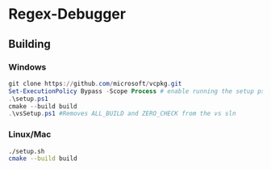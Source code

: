 # Regex-Debugger
## Building
### Windows

```powershell
git clone https://github.com/microsoft/vcpkg.git
Set-ExecutionPolicy Bypass -Scope Process # enable running the setup ps1 script
.\setup.ps1
cmake --build build
.\vsSetup.ps1 #Removes ALL_BUILD and ZERO_CHECK from the vs sln
```
### Linux/Mac
```bash
./setup.sh
cmake --build build
```
